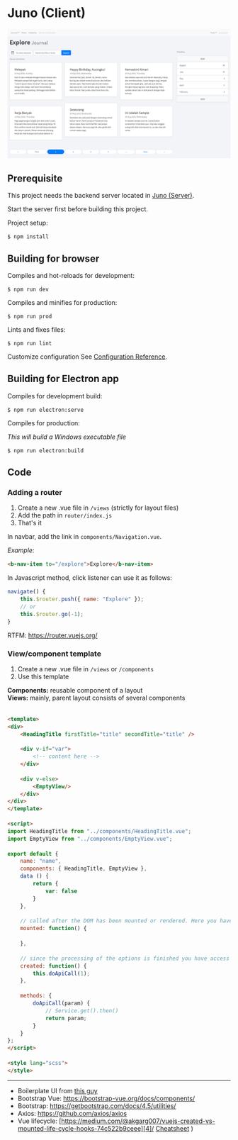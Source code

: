 # Juno (Client)

![Screenshot v1](https://raw.githubusercontent.com/aemxn/juno-ui/master/_screenshot/ss-v1.jpg)

## Prerequisite

This project needs the backend server located in [Juno (Server)][2].

Start the server first before building this project.

Project setup:
```
$ npm install
```

## Building for browser

Compiles and hot-reloads for development:
```
$ npm run dev
```

Compiles and minifies for production:
```
$ npm run prod
```

Lints and fixes files:
```
$ npm run lint
```

Customize configuration
See [Configuration Reference](https://cli.vuejs.org/config/).

## Building for Electron app

Compiles for development build:
```
$ npm run electron:serve
```

Compiles for production:

*This will build a Windows executable file*
```
$ npm run electron:build
```

## Code

### Adding a router

1. Create a new .vue file in `/views` (strictly for layout files)
2. Add the path in `router/index.js`
3. That's it

In navbar, add the link in `components/Navigation.vue`.

*Example:*

```html
<b-nav-item to="/explore">Explore</b-nav-item>
```

In Javascript method, click listener can use it as follows:

```js
navigate() {
    this.$router.push({ name: "Explore" });
    // or
    this.$router.go(-1);
}
```

RTFM: https://router.vuejs.org/

### View/component template

1. Create a new .vue file in `/views` or `/components`
2. Use this template

**Components:** reusable component of a layout  
**Views:** mainly, parent layout consists of several components

```html

<template>
<div>
    <HeadingTitle firstTitle="title" secondTitle="title" />

    <div v-if="var">
        <!-- content here -->
    </div>

    <div v-else>
        <EmptyView/>
    </div>
</div>
</template>

<script>
import HeadingTitle from "../components/HeadingTitle.vue";
import EmptyView from "../components/EmptyView.vue";

export default {
    name: "name",
    components: { HeadingTitle, EmptyView },
    data () {
        return {
            var: false
        }
    },

    // called after the DOM has been mounted or rendered. Here you have access to the DOM elements and DOM manipulation can be performed for example get the innerHTML
    mounted: function() {

    },

    // since the processing of the options is finished you have access to reactive data properties and change them if you want. At this stage DOM has not been mounted or added yet. So you cannot do any DOM manipulation here
    created: function() {
        this.doApiCall(1);
    },

    methods: {
        doApiCall(param) {
            // Service.get().then()
            return param;
        }
    }
};
</script>

<style lang="scss">
</style>
```

---
- Boilerplate UI from [this guy][1]
- Bootstrap Vue: https://bootstrap-vue.org/docs/components/
- Bootstrap: https://getbootstrap.com/docs/4.5/utilities/
- Axios: https://github.com/axios/axios
- Vue lifecycle: [https://medium.com/@akgarg007/vuejs-created-vs-mounted-life-cycle-hooks-74c522b9ceee][4]/ [Cheatsheet](https://imgur.com/B7uFZGc)
)

[1]: https://dev.to/abiodunjames/build-a-todo-app-with-nodejs-expressjs-mongodb-and-vuejs--part-2--3k11
[loading-indicator]: https://codepen.io/sethdavis512/pen/vJxNdq
[2]: https://github.com/aemxn/juno-server
[3]: https://router.vuejs.org/
[4]: https://medium.com/@akgarg007/vuejs-created-vs-mounted-life-cycle-hooks-74c522b9ceee